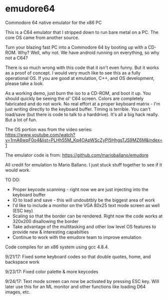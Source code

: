 # emudore64
Commodore 64 native emulator for the x86 PC

This is a C64 emulator that I stripped down to run bare metal on a PC.  The core OS came
from another source.

Turn your blazing fast PC into a Commodore 64 by booting up with a CD-ROM.
Why?  Well, why not.  We have android running on everything, so why not a C64?

There is so much wrong with this code that it isn't even funny.  But it works as a proof
of concept.  I would very much like to see this as a fully operational OS. If
you are good at emulation, C++, and OS development, please take a look.

As a working demo, just burn the iso to a CD-ROM, and boot it up.  You should quickly
be seeing the ol' C64 screen.  Colors are completely fabricated and do not work.  No real effort
at a proper keyboard matrix - I'm just writing directly to the keyboard buffer.  Timing is terrible.
You can't load/save (but there is code to talk to a harddrive). It's all a 
big hack really.  But a lot of fun.


The OS portion was from the video series: 
https://www.youtube.com/watch?v=1rnA6wpF0o4&list=PLHh55M_Kq4OApWScZyPl5HhgsTJS9MZ6M&index=1

The emulator code is from:
https://github.com/marioballano/emudore

All credit for emulation to Mario Ballano.  I just stuck stuff together to see if it would work.


TO DO:
 * Proper keycode scanning - right now we are just injecting into the keyboard buffer
 * IO to load and save - this will undoubtbly be the biggest area of work
 * I'd like to include a monitor on the VGA 80x25 text mode screen as well (ESC key)
 * Scaling so that the border can be rendered. Right now the code works at 320x200 disallowing the border
 * Take advantage of the multitasking and other low level OS features to provide new & interesting capabilties
 * Continue to work with the emudore team to improve emulation
 
Code compiles for an x86 system using gcc 4.8.4. 

9/21/17: Fixed some keyboard codes so that double quotes, home, and backspace work

9/23/17: Fixed color palette & more keycodes

9/24/17: Text mode screen can now be activated by pressing ESC key.  Will later use this for an ML monitor
         and other functions like loading D64 images, etc.
